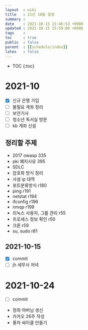 ```yaml
---
layout  : wiki
title   : 21년 10월 일정
summary : 
date    : 2021-10-15 15:46:53 +0900
updated : 2021-10-15 15:59:00 +0900
tags    : 
toc     : true
public  : false
parent  : [[schedule/index]]
latex   : false
---
```

* TOC
{:toc}

# 2021-10
- [X] 신규 은행 가입
- [ ] 불필요 계좌 정리
- [ ] 보안기사
- [ ] 청소년 독서실 방문
- [ ] kb 계좌 신설

## 정리할 주제
- 2017 owasp 335
- pki 폐지사유 395
- SDLC
- 암호화 방식 정리
- 사설 ip 대역
- 포트분류방식 r180
- ping r191
- netstat r194
- ifconfig r196
- nmqp r199
- 리눅스 사용자, 그룹 관리 r55
- 프로세스 정보 확인 r50
- 크론 r59
- su, sudo r81


## 2021-10-15 
- [X] commit
- [ ] jh 세무사 저녁 

# 2021-10-24
- [ ] commit
- 정희 아버님 생신
- 카카오 26주 작성
- 풍차 싸이클 만들기
